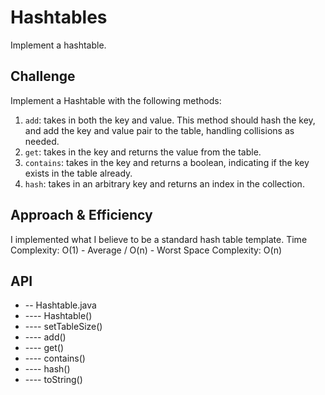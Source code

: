 # Hashtables
Implement a hashtable.

## Challenge
Implement a Hashtable with the following methods:

1. ```add```: takes in both the key and value. This method should hash the key, and add the key and value pair to the table, handling collisions as needed.
2. ```get```: takes in the key and returns the value from the table.
3. ```contains```: takes in the key and returns a boolean, indicating if the key exists in the table already.
4. ```hash```: takes in an arbitrary key and returns an index in the collection.

## Approach & Efficiency
I implemented what I believe to be a standard hash table template.
Time Complexity: O(1) - Average / O(n) - Worst
Space Complexity: O(n)

## API
* -- Hashtable.java
* ---- Hashtable()
* ---- setTableSize()
* ---- add()
* ---- get()
* ---- contains()
* ---- hash()
* ---- toString()

